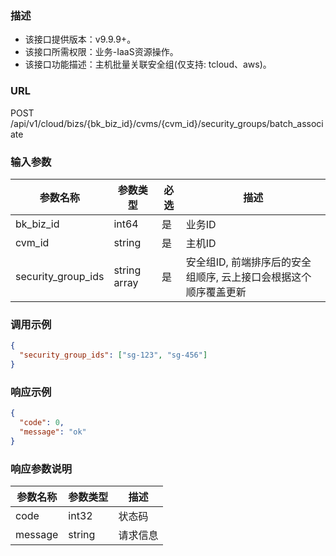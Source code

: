 ### 描述

- 该接口提供版本：v9.9.9+。
- 该接口所需权限：业务-IaaS资源操作。
- 该接口功能描述：主机批量关联安全组(仅支持: tcloud、aws)。

### URL

POST /api/v1/cloud/bizs/{bk_biz_id}/cvms/{cvm_id}/security_groups/batch_associate

### 输入参数

| 参数名称               | 参数类型         | 必选 | 描述                                  |
|--------------------|--------------|----|-------------------------------------|
| bk_biz_id          | int64        | 是  | 业务ID                                |
| cvm_id             | string       | 是  | 主机ID                                |
| security_group_ids | string array | 是  | 安全组ID, 前端排序后的安全组顺序, 云上接口会根据这个顺序覆盖更新 |

### 调用示例

```json
{
  "security_group_ids": ["sg-123", "sg-456"]
}
```

### 响应示例

```json
{
  "code": 0,
  "message": "ok"
}
```

### 响应参数说明

| 参数名称 | 参数类型 | 描述     |
| -------- | -------- | -------- |
| code     | int32    | 状态码   |
| message  | string   | 请求信息 |

